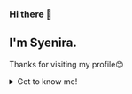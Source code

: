 ### Hi there 👋

## I'm Syenira.
Thanks for visiting my profile😊

<details>
<summary>
  Get to know me!
</summary>
  
### 💻 &nbsp; About Me

- 🙋‍♀️ &nbsp; I go by she series.
- 🌱 &nbsp; Machine learning enthusiast.
- 📱 &nbsp; Currently learning mobile development.
- 🖼️ &nbsp; Kind of a visual person.

## 📊 &nbsp; My Stats
<p>
<a href="https://github.com/syenirasheila">
  <img height="180em" src="https://github-readme-stats.vercel.app/api?username=syenirasheila&show_icons=true&theme=dark" />
  <img height="180em" src="https://github-readme-stats.vercel.app/api/top-langs/?username=syenirasheila&theme=dark&layout=compact&exclude_lang=java+r" />
</a>
</p>

## 🤝 &nbsp; Connect with Me

<p align="center">
<a href="https://www.linkedin.com/in/syenirasheila"><img src="https://img.shields.io/badge/-Syenira%20Sheila-0077B5?style=flat-square&logo=Linkedin&logoColor=white"/></a>
<a href="mailto:syenirasheilawork@gmail.com"><img src="https://img.shields.io/badge/-syenirasheilawork@gmail.com-D14836?style=flat-square&logo=Gmail&logoColor=white"/></a>

<!--
**syenirasheila/syenirasheila** is a ✨ _special_ ✨ repository because its `README.md` (this file) appears on your GitHub profile.
